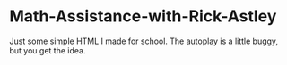# Math-Assistance-with-Rick-Astley
Just some simple HTML I made for school. The autoplay is a little buggy, but you get the idea.
